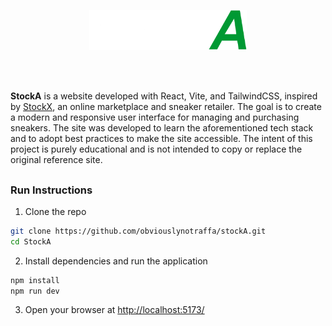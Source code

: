 <p align="center">
    <img src="src/assets/icons/branding/white-logo-company.png" style="width:50%;">
</p>
<br><br>

**StockA** is a website developed with React, Vite, and TailwindCSS, inspired by [StockX](https://stockx.com/), an online marketplace and sneaker retailer. The goal is to create a modern and responsive user interface for managing and purchasing sneakers. The site was developed to learn the aforementioned tech stack and to adopt best practices to make the site accessible. The intent of this project is purely educational and is not intended to copy or replace the original reference site. 

##

### Run Instructions
1. Clone the repo
```bash
git clone https://github.com/obviouslynotraffa/stockA.git
cd StockA
```
2. Install dependencies and run the application
```bash
npm install
npm run dev
```
3. Open your browser at [http://localhost:5173/](http://localhost:5173/)
